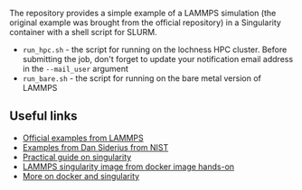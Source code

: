 The repository provides a simple example of a LAMMPS simulation (the original example was brought from the official repository) in a Singularity container with a shell script for SLURM.

- `run_hpc.sh` - the script for running on the lochness HPC cluster. Before submitting the job, don't forget to update your notification email address in the `--mail_user` argument
- `run_bare.sh` - the script for running on the bare metal version of LAMMPS


Useful links
------------
- [Official examples from LAMMPS](https://github.com/lammps/lammps/blob/master/examples)
- [Examples from Dan Siderius from NIST](https://github.com/dwsideriusNIST/LAMMPS_Examples)
- [Practical guide on singularity](https://www.intel.com/content/dam/www/public/us/en/documents/presentation/hpc-containers-singularity-advanced.pdf)
- [LAMMPS singularity image from docker image hands-on](https://github.com/RSE-Cambridge/hpc-containers/blob/784dc3ea701f24b42b6817430bed7cd5b29c2b06/singularity/exercise_building_singularity_docker.md)
- [More on docker and singularity](https://singularity.lbl.gov/docs-docker)

